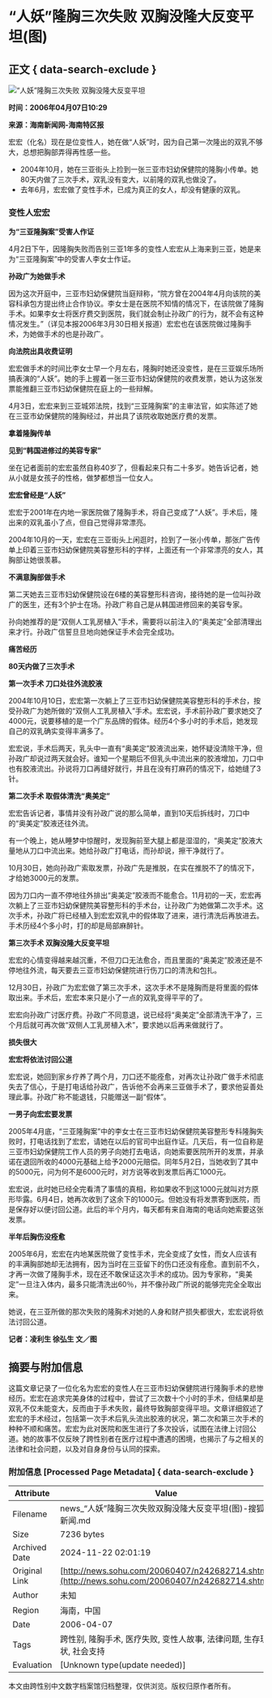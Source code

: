 # “人妖”隆胸三次失败 双胸没隆大反变平坦(图)

## 正文 { data-search-exclude }


![“人妖”隆胸三次失败 双胸没隆大反变平坦](https://photocdn.sohu.com/20060407/Img242682715.jpg)

**时间：2006年04月07日10:29**

**来源：海南新闻网-海南特区报**

宏宏（化名）现在是位变性人，她在做“人妖”时，因为自己第一次隆出的双乳不够大，总想把胸部弄得再性感一些。

- 2004年10月，她在三亚街头上捡到一张三亚市妇幼保健院的隆胸小传单。她80天内做了三次手术，双乳没有变大，以前隆的双乳也做没了。
- 去年6月，宏宏做了变性手术，已成为真正的女人，却没有健康的双乳。

### 变性人宏宏

**为“三亚隆胸案”受害人作证**

4月2日下午，因隆胸失败而告别三亚1年多的变性人宏宏从上海来到三亚，她是来为“三亚隆胸案”中的受害人李女士作证。

**孙政广为她做手术**

因为这次开庭中，三亚市妇幼保健院当庭辩称，“院方曾在2004年4月向该院的美容科承包方提出终止合作协议。李女士是在医院不知情的情况下，在该院做了隆胸手术。如果李女士将医疗费交到医院，我们就会制止孙政广的行为，就不会有这种情况发生。”（详见本报2006年3月30日相关报道）宏宏也在该医院做过隆胸手术，为她做手术的也是孙政广。

**向法院出具收费证明**

宏宏做手术的时间比李女士早一个月左右，隆胸时她还没变性，是在三亚娱乐场所搞表演的“人妖”。她的手上握着一张三亚市妇幼保健院的收费发票，她认为这张发票能推翻三亚市妇幼保健院在庭上的一些辩解。

4月3日，宏宏来到三亚城郊法院，找到“三亚隆胸案”的主审法官，如实陈述了她在三亚市幼保健院的隆胸经过，并出具了该院收取她医疗费的发票。

**拿着隆胸传单**

**见到“韩国进修过的美容专家”**

坐在记者面前的宏宏虽然自称40岁了，但看起来只有二十多岁。她告诉记者，她从小就是女孩子的性格，做梦都想当一位女人。

**宏宏曾经是“人妖”**

宏宏于2001年在内地一家医院做了隆胸手术，将自己变成了“人妖”。手术后，隆出来的双乳虽小了点，但自己觉得非常漂亮。

2004年10月的一天，宏宏在三亚街头上闲逛时，捡到了一张小传单，那张广告传单上印着三亚市妇幼保健院美容整形科的字样，上面还有一个非常漂亮的女人，其胸部让她很羡慕。

**不满意胸部做手术**

第二天她去三亚市妇幼保健院设在6楼的美容整形科咨询，接待她的是一位叫孙政广的医生，还有3个护士在场。孙政广称自己是从韩国进修回来的美容专家。

孙向她推荐的是“双侧人工乳房植入”手术，需要将以前注入的“奥美定”全部清理出来才行。孙政广信誓旦旦地向她保证手术会完全成功。

**痛苦经历**

**80天内做了三次手术**

**第一次手术 刀口处往外流胶液**

2004年10月10日，宏宏第一次躺上了三亚市妇幼保健院美容整形科的手术台，按受孙政广为她所做的“双侧人工乳房植入”手术。宏宏说，手术前孙政广要求她交了4000元，说要移植的是一个广东品牌的假体。经历4个多小时的手术后，她发现自己的双乳确实变得丰满多了。

宏宏说，手术后两天，乳头中一直有“奥美定”胶液流出来，她怀疑没清除干净，但孙政广却说过两天就会好。谁知一个星期后不但乳头中流出来的胶液增加，刀口中也有胶液流出。孙说将刀口再缝好就行，并且在没有打麻药的情况下，给她缝了3针。

**第二次手术 取假体清洗“奥美定”**

宏宏告诉记者，事情并没有孙政广说的那么简单，直到10天后拆线时，刀口中的“奥美定”胶液还往外流。

有一个晚上，她从睡梦中惊醒时，发现胸前至大腿上都是湿湿的，“奥美定”胶液大量地从刀口中流出来。她给孙政广打电话，而孙却说，擦干净就行了。

10月30日，她向孙政广索取发票，孙政广先是推脱，在实在推脱不了的情况下，才给她3000元的发票。

因为刀口内一直不停地往外排出“奥美定”胶液而不能愈合。11月初的一天，宏宏再次躺上了三亚市妇幼保健院美容整形科的手术台，让孙政广为她做第二次手术。这次手术，孙政广将已经植入到宏宏双乳中的假体取了进来，进行清洗后再放进去。手术历经4个多小时，打的却是局部麻醉针。

**第三次手术 双胸没隆大反变平坦**

宏宏的心情变得越来越沉重，不但刀口无法愈合，而且里面的“奥美定”胶液还是不停地往外流，每天要去三亚市妇幼保健院进行伤刀口的清洗和包扎。

12月30日，孙政广为宏宏做了第三次手术，这次手术不是隆胸而是将里面的假体取出来。手术后，宏宏本来只是小了一点的双乳变得平平的了。

宏宏向孙政广讨医疗费。孙政广不同意退，说已经将“奥美定”全部清洗干净了，三个月后就可再次做“双侧人工乳房植入术”，要求她以后再来做就行了。

**损失很大**

**宏宏将依法讨回公道**

宏宏说，她回到家乡疗养了两个月，刀口还不能痊愈，对再次让孙政广做手术彻底失去了信心，于是打电话给孙政广，告诉他不会再来三亚做手术了，要求他妥善处理此事。孙政广称不能退钱，只能赠送一副“假体”。

**一男子向宏宏要发票**

2005年4月底，“三亚隆胸案”中的李女士在三亚市妇幼保健院美容整形专科隆胸失败时，打电话找到了宏宏，请她在以后的官司中出庭作证。几天后，有一位自称是三亚市妇幼保健院工作人员的男子向她打去电话，向她索要医院所开的发票，并承诺在退回所收的4000元基础上给予2000元赔偿。同年5月2日，当她收到了其中的5000元，问为何不是6000元时，对方说等收到发票后再汇1000元。

宏宏说，此时她已经全完看清了事情的真相，称如果收不到这1000元就叫对方原形毕露。6月4日，她再次收到了这余下的1000元。但她没有将发票寄到医院，而是保存好以便讨回公道。此后的半个月内，每天都有来自海南的电话向她索要这张发票。

**半年后胸伤没痊愈**

2005年6月，宏宏在内地某医院做了变性手术，完全变成了女性，而女人应该有的丰满胸部她却无法拥有，因为当时在三亚留下的伤口还没有痊愈。直到前不久，才再一次做了隆胸手术，现在还不敢保证这次手术的成功。因为专家称，“奥美定”一旦注入体内，最多只能清洗出60％，并不像孙政广所说的能够完完全全取出来。

她说，在三亚所做的那次失败的隆胸术对她的人身和财产损失都很大，宏宏说将依法讨回公道。

**记者：凌利生 徐弘生 文／图**

## 摘要与附加信息

<!-- tcd_abstract -->
这篇文章记录了一位化名为宏宏的变性人在三亚市妇幼保健院进行隆胸手术的悲惨经历。宏宏在追求完美身体的过程中，尝试了三次数十个小时的手术，但结果却是双乳不仅未能变大，反而由于手术失败，最终导致胸部变得平坦。文章详细叙述了宏宏的手术经过，包括第一次手术后乳头流出胶液的状况，第二次和第三次手术的种种不顺和痛苦。宏宏为此对医院和医生进行了多次投诉，试图在法律上讨回公道。她的故事不仅反映了跨性别者在医疗过程中遭遇的困境，也揭示了与之相关的法律和社会问题，以及对自身身份与认同的探索。
<!-- tcd_abstract_end -->

### 附加信息 [Processed Page Metadata] { data-search-exclude }

| Attribute       | Value                                  |
|-----------------|----------------------------------------|
| Filename        | news_“人妖”隆胸三次失败双胸没隆大反变平坦(图)-搜狐新闻.md                             |
| Size            | 7236 bytes                           |
| Archived Date   | 2024-11-22 02:01:19                             |
| Original Link   | [http://news.sohu.com/20060407/n242682714.shtml](http://news.sohu.com/20060407/n242682714.shtml)                       |
| Author          | 未知                               |
| Region          | 海南，中国                               |
| Date            | 2006-04-07                                 |
| Tags            | 跨性别, 隆胸手术, 医疗失败, 变性人故事, 法律问题, 生存现状, 社会支持                                 |
| Evaluation            | [Unknown type(update needed)]                                 |
<!-- tcd_table_end -->

本文由跨性别中文数字档案馆归档整理，仅供浏览。版权归原作者所有。
